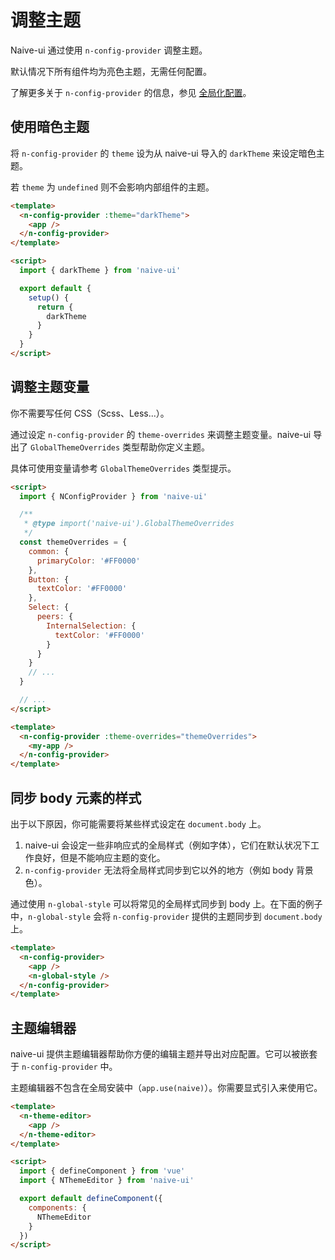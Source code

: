 <!--anchor:on-->

# 调整主题

Naive-ui 通过使用 `n-config-provider` 调整主题。

默认情况下所有组件均为亮色主题，无需任何配置。

了解更多关于 `n-config-provider` 的信息，参见 [全局化配置](../components/config-provider)。

## 使用暗色主题

将 `n-config-provider` 的 `theme` 设为从 naive-ui 导入的 `darkTheme` 来设定暗色主题。

若 `theme` 为 `undefined` 则不会影响内部组件的主题。

```html
<template>
  <n-config-provider :theme="darkTheme">
    <app />
  </n-config-provider>
</template>

<script>
  import { darkTheme } from 'naive-ui'

  export default {
    setup() {
      return {
        darkTheme
      }
    }
  }
</script>
```

## 调整主题变量

你不需要写任何 CSS（Scss、Less...）。

通过设定 `n-config-provider` 的 `theme-overrides` 来调整主题变量。naive-ui 导出了 `GlobalThemeOverrides` 类型帮助你定义主题。

具体可使用变量请参考 `GlobalThemeOverrides` 类型提示。

```html
<script>
  import { NConfigProvider } from 'naive-ui'

  /**
   * @type import('naive-ui').GlobalThemeOverrides
   */
  const themeOverrides = {
    common: {
      primaryColor: '#FF0000'
    },
    Button: {
      textColor: '#FF0000'
    },
    Select: {
      peers: {
        InternalSelection: {
          textColor: '#FF0000'
        }
      }
    }
    // ...
  }

  // ...
</script>

<template>
  <n-config-provider :theme-overrides="themeOverrides">
    <my-app />
  </n-config-provider>
</template>
```

## 同步 body 元素的样式

出于以下原因，你可能需要将某些样式设定在 `document.body` 上。

1. naive-ui 会设定一些非响应式的全局样式（例如字体），它们在默认状况下工作良好，但是不能响应主题的变化。
2. `n-config-provider` 无法将全局样式同步到它以外的地方（例如 body 背景色）。

通过使用 `n-global-style` 可以将常见的全局样式同步到 body 上。在下面的例子中，`n-global-style` 会将 `n-config-provider` 提供的主题同步到 `document.body` 上。

```html
<template>
  <n-config-provider>
    <app />
    <n-global-style />
  </n-config-provider>
</template>
```

## 主题编辑器

naive-ui 提供主题编辑器帮助你方便的编辑主题并导出对应配置。它可以被嵌套于 `n-config-provider` 中。

主题编辑器不包含在全局安装中（`app.use(naive)`）。你需要显式引入来使用它。

```html
<template>
  <n-theme-editor>
    <app />
  </n-theme-editor>
</template>

<script>
  import { defineComponent } from 'vue'
  import { NThemeEditor } from 'naive-ui'

  export default defineComponent({
    components: {
      NThemeEditor
    }
  })
</script>
```
